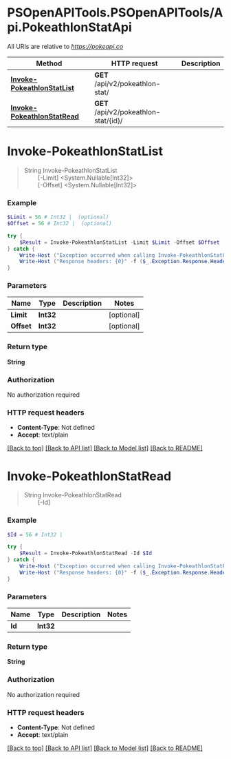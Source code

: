 # PSOpenAPITools.PSOpenAPITools/Api.PokeathlonStatApi

All URIs are relative to *https://pokeapi.co*

Method | HTTP request | Description
------------- | ------------- | -------------
[**Invoke-PokeathlonStatList**](PokeathlonStatApi.md#Invoke-PokeathlonStatList) | **GET** /api/v2/pokeathlon-stat/ | 
[**Invoke-PokeathlonStatRead**](PokeathlonStatApi.md#Invoke-PokeathlonStatRead) | **GET** /api/v2/pokeathlon-stat/{id}/ | 


<a name="Invoke-PokeathlonStatList"></a>
# **Invoke-PokeathlonStatList**
> String Invoke-PokeathlonStatList<br>
> &nbsp;&nbsp;&nbsp;&nbsp;&nbsp;&nbsp;&nbsp;&nbsp;[-Limit] <System.Nullable[Int32]><br>
> &nbsp;&nbsp;&nbsp;&nbsp;&nbsp;&nbsp;&nbsp;&nbsp;[-Offset] <System.Nullable[Int32]><br>



### Example
```powershell
$Limit = 56 # Int32 |  (optional)
$Offset = 56 # Int32 |  (optional)

try {
    $Result = Invoke-PokeathlonStatList -Limit $Limit -Offset $Offset
} catch {
    Write-Host ("Exception occurred when calling Invoke-PokeathlonStatList: {0}" -f ($_.ErrorDetails | ConvertFrom-Json))
    Write-Host ("Response headers: {0}" -f ($_.Exception.Response.Headers | ConvertTo-Json))
}
```

### Parameters

Name | Type | Description  | Notes
------------- | ------------- | ------------- | -------------
 **Limit** | **Int32**|  | [optional] 
 **Offset** | **Int32**|  | [optional] 

### Return type

**String**

### Authorization

No authorization required

### HTTP request headers

 - **Content-Type**: Not defined
 - **Accept**: text/plain

[[Back to top]](#) [[Back to API list]](../README.md#documentation-for-api-endpoints) [[Back to Model list]](../README.md#documentation-for-models) [[Back to README]](../README.md)

<a name="Invoke-PokeathlonStatRead"></a>
# **Invoke-PokeathlonStatRead**
> String Invoke-PokeathlonStatRead<br>
> &nbsp;&nbsp;&nbsp;&nbsp;&nbsp;&nbsp;&nbsp;&nbsp;[-Id] <Int32><br>



### Example
```powershell
$Id = 56 # Int32 | 

try {
    $Result = Invoke-PokeathlonStatRead -Id $Id
} catch {
    Write-Host ("Exception occurred when calling Invoke-PokeathlonStatRead: {0}" -f ($_.ErrorDetails | ConvertFrom-Json))
    Write-Host ("Response headers: {0}" -f ($_.Exception.Response.Headers | ConvertTo-Json))
}
```

### Parameters

Name | Type | Description  | Notes
------------- | ------------- | ------------- | -------------
 **Id** | **Int32**|  | 

### Return type

**String**

### Authorization

No authorization required

### HTTP request headers

 - **Content-Type**: Not defined
 - **Accept**: text/plain

[[Back to top]](#) [[Back to API list]](../README.md#documentation-for-api-endpoints) [[Back to Model list]](../README.md#documentation-for-models) [[Back to README]](../README.md)

